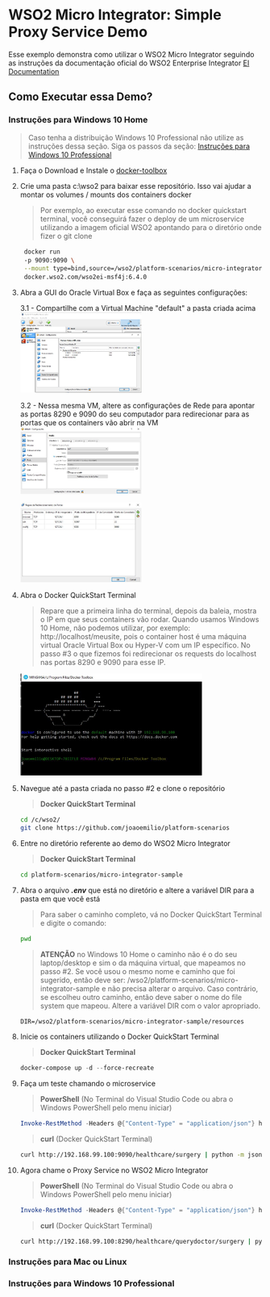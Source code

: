 # WSO2 Micro Integrator: Simple Proxy Service Demo
Esse exemplo demonstra como utilizar o WSO2 Micro Integrator seguindo as instruções da documentação oficial do WSO2 Enterprise Integrator [EI Documentation](https://docs.wso2.com/display/EI640/Sending+a+Simple+Message+to+a+Service+Using+the+Micro+Integrator)

## Como Executar essa Demo?
   
### Instruções para Windows 10 Home 
   > Caso tenha a distribuição Windows 10 Professional não utilize as instruções dessa seção. Siga os passos da seção: [Instruções para Windows 10 Professional](#instruções-para-windows-10-professional)

1. Faça o Download e Instale o [docker-toolbox](https://docs.docker.com/toolbox/toolbox_install_windows/)


2. Crie uma pasta c:\wso2 para baixar esse repositório. Isso vai ajudar a montar os volumes / mounts dos containers docker
   > Por exemplo, ao executar esse comando no docker quickstart terminal, você conseguirá fazer o deploy de um microservice utilizando a imagem oficial WSO2 apontando para o diretório onde fizer o git clone
     ```bash
      docker run 
      -p 9090:9090 \
      --mount type=bind,source=/wso2/platform-scenarios/micro-integrator-sample/v1.0.0/msf4j-setup/resources/microservices,target=/home/wso2carbon/wso2ei-6.4.0/wso2/msf4j/deployment/microservices/ \
      docker.wso2.com/wso2ei-msf4j:6.4.0
     ```

3. Abra a GUI do Oracle Virtual Box e faça as seguintes configurações:

   3.1 - Compartilhe com a Virtual Machine "default" a pasta criada acima
   <img src="https://raw.githubusercontent.com/joaoemilio/platform-scenarios/master/micro-integrator-sample/images/oracle-virtual-box-shared-folder.jpg" height="50%" width="50%">

   3.2 - Nessa mesma VM, altere as configurações de Rede para apontar as portas 8290 e 9090 do seu computador para redirecionar para as portas que os containers vão abrir na VM
    <img src="https://raw.githubusercontent.com/joaoemilio/platform-scenarios/master/micro-integrator-sample/images/virtualbox-port-forwarding-1.jpg" height="50%" width="50%">

    <img src="https://raw.githubusercontent.com/joaoemilio/platform-scenarios/master/micro-integrator-sample/images/virtualbox-port-forwarding-2.jpg" height="50%" width="50%">

4. Abra o Docker QuickStart Terminal
   > Repare que a primeira linha do terminal, depois da baleia, mostra o IP em que seus containers vão rodar. Quando usamos Windows 10 Home, não podemos utilizar, por exemplo: http://localhost/meusite, pois o container host é uma máquina virtual Oracle Virtual Box ou Hyper-V com um IP específico. No passo #3 o que fizemos foi redirecionar os requests do localhost nas portas 8290 e 9090 para esse IP.

   <img src="https://raw.githubusercontent.com/joaoemilio/platform-scenarios/master/micro-integrator-sample/images/docker-quickstart-terminal.jpg" height="75%" width="75%">

5. Navegue até a pasta criada no passo #2 e clone o repositório
    > **Docker QuickStart Terminal**
    ```bash
    cd /c/wso2/
    git clone https://github.com/joaoemilio/platform-scenarios
    ```
6. Entre no diretório referente ao demo do WSO2 Micro Integrator
    > **Docker QuickStart Terminal**
    ```bash
    cd platform-scenarios/micro-integrator-sample
    ```
7. Abra o arquivo **_.env_** que está no diretório e altere a variável DIR para a pasta em que você está
    > Para saber o caminho completo, vá no Docker QuickStart Terminal e digite o comando:
    ```bash
    pwd
    ```
    
    > **ATENÇÃO** no Windows 10 Home o caminho não é o do seu laptop/desktop e sim o da máquina virtual, que mapeamos no passo #2. Se você usou o mesmo nome e caminho que foi sugerido, então deve ser: 
    /wso2/platform-scenarios/micro-integrator-sample e não precisa alterar o arquivo. Caso contrário, se escolheu outro caminho, então deve saber o nome do file system que mapeou. Altere a variável DIR com o valor apropriado.

    ```
    DIR=/wso2/platform-scenarios/micro-integrator-sample/resources
    ```

8. Inicie os containers utilizando o Docker QuickStart Terminal
    > **Docker QuickStart Terminal**
    ```powershell
    docker-compose up -d --force-recreate
    ```
7. Faça um teste chamando o microservice
    > **PowerShell** (No Terminal do Visual Studio Code ou abra o Windows PowerShell pelo menu iniciar)
    ```powershell
    Invoke-RestMethod -Headers @{"Content-Type" = "application/json"} http://192.168.99.100:9090/healthcare/surgery
    ```
    > **curl** (Docker QuickStart Terminal)
    ```bash
    curl http://192.168.99.100:9090/healthcare/surgery | python -m json.tool
    ```

8. Agora chame o Proxy Service no WSO2 Micro Integrator 
    > **PowerShell** (No Terminal do Visual Studio Code ou abra o Windows PowerShell pelo menu iniciar)
    ```powershell
    Invoke-RestMethod -Headers @{"Content-Type" = "application/json"} http://192.168.99.100:8290/healthcare/querydoctor/surgery
    ```
    > **curl** (Docker QuickStart Terminal)
    ```bash
    curl http://192.168.99.100:8290/healthcare/querydoctor/surgery | python -m json.tool
    ```

### Instruções para Mac ou Linux

### Instruções para Windows 10 Professional